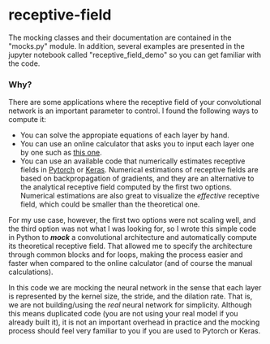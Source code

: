 # receptive-field

The mocking classes and their documentation are contained in the "mocks.py" module. In addition, several examples are presented in the jupyter notebook called "receptive_field_demo" so you can get familiar with the code.

### Why?

There are some applications where the receptive field of your convolutional network is an important parameter to control. I found the following ways to compute it:

- You can solve the appropiate equations of each layer by hand.
- You can use an online calculator that asks you to input each layer one by one such as [this one](https://fomoro.com/research/article/receptive-field-calculator).
- You can use an available code that numerically estimates receptive fields in [Pytorch](https://github.com/rogertrullo/Receptive-Field-in-Pytorch) or [Keras](https://github.com/fornaxai/receptivefield). Numerical estimations of receptive fields are based on backpropagation of gradients, and they are an alternative to the analytical receptive field computed by the first two options. Numerical estimations are also great to visualize the *_effective_* receptive field, which could be smaller than the theoretical one.

For my use case, however, the first two options were not scaling well, and the third option was not what I was looking for, so I wrote this simple code in Python to **_mock_** a convolutional architecture and automatically compute its theoretical receptive field. That allowed me to specify the architecture through common blocks and for loops, making the process easier and faster when compared to the online calculator (and of course the manual calculations).

In this code we are mocking the neural network in the sense that each layer is represented by the kernel size, the stride, and the dilation rate. That is, we are not building/using the *_real_* neural network for simplicity. Although this means duplicated code (you are not using your real model if you already built it), it is not an important overhead in practice and the mocking process should feel very familiar to you if you are used to Pytorch or Keras.



